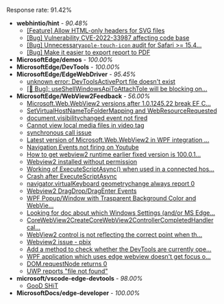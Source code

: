 Response rate: 91.42%

* **webhintio/hint** - _90.48%_
  * [[Feature] Allow HTML-only headers for SVG files](https://github.com/webhintio/hint/issues/5281)
  * [[Bug] Vulnerability CVE-2022-33987 affecting code base](https://github.com/webhintio/hint/issues/5260)
  * [[Bug] Unnecessary`apple-touch-icon` audit for Safari >= 15.4...](https://github.com/webhintio/hint/issues/5256)
  * [[Bug] Make it easier to export report to PDF](https://github.com/webhintio/hint/issues/5217)
* **MicrosoftEdge/demos** - _100.00%_
* **MicrosoftEdge/DevTools** - _100.00%_
* **MicrosoftEdge/EdgeWebDriver** - _95.45%_
  * [unknown error: DevToolsActivePort file doesn't exist](https://github.com/MicrosoftEdge/EdgeWebDriver/issues/44)
  * [[🐛 Bug]: useShellWindowsApiToAttachToIe will be blocking on...](https://github.com/MicrosoftEdge/EdgeWebDriver/issues/34)
* **MicrosoftEdge/WebView2Feedback** - _56.00%_
  * [Microsoft.Web.WebView2 versions after 1.0.1245.22 break EF C...](https://github.com/MicrosoftEdge/WebView2Feedback/issues/2686)
  * [SetVirtualHostNameToFolderMapping  and WebResourceRequested](https://github.com/MicrosoftEdge/WebView2Feedback/issues/2685)
  * [document.visibilitychanged event not fired](https://github.com/MicrosoftEdge/WebView2Feedback/issues/2681)
  * [Cannot view local media files in video tag](https://github.com/MicrosoftEdge/WebView2Feedback/issues/2679)
  * [synchronous call issue](https://github.com/MicrosoftEdge/WebView2Feedback/issues/2678)
  * [Latest version of Microsoft.Web.WebView2 in WPF integration ...](https://github.com/MicrosoftEdge/WebView2Feedback/issues/2676)
  * [Navigation Events not firing on Youtube](https://github.com/MicrosoftEdge/WebView2Feedback/issues/2675)
  * [How to get webview2 runtime earlier fixed version is 100.0.1...](https://github.com/MicrosoftEdge/WebView2Feedback/issues/2673)
  * [Webview2 installed without permission](https://github.com/MicrosoftEdge/WebView2Feedback/issues/2670)
  * [Working of ExecuteScriptAsync() when used in a connected hos...](https://github.com/MicrosoftEdge/WebView2Feedback/issues/2669)
  * [Crash after ExecuteScriptAsync](https://github.com/MicrosoftEdge/WebView2Feedback/issues/2668)
  * [navigator.virtualKeyboard geometrychange always report 0](https://github.com/MicrosoftEdge/WebView2Feedback/issues/2663)
  * [Webview2 DragDrop/DragEnter Events](https://github.com/MicrosoftEdge/WebView2Feedback/issues/2658)
  * [WPF Popup/Window with Trasparent Background Color and WebVie...](https://github.com/MicrosoftEdge/WebView2Feedback/issues/2648)
  * [Looking for doc about which Windows Settings (and/or MS Edge...](https://github.com/MicrosoftEdge/WebView2Feedback/issues/2646)
  * [CoreWebView2CreateCoreWebView2ControllerCompletedHandler cal...](https://github.com/MicrosoftEdge/WebView2Feedback/issues/2687)
  * [WebView2 control is not reflecting the correct point when th...](https://github.com/MicrosoftEdge/WebView2Feedback/issues/2683)
  * [Webview2 issue - pbix](https://github.com/MicrosoftEdge/WebView2Feedback/issues/2674)
  * [Add a method to check whether the DevTools are currently ope...](https://github.com/MicrosoftEdge/WebView2Feedback/issues/2657)
  * [ WPF application which uses edge webview doesn't get focus o...](https://github.com/MicrosoftEdge/WebView2Feedback/issues/2653)
  * [DOM.requestNode returns 0](https://github.com/MicrosoftEdge/WebView2Feedback/issues/2643)
  * [UWP reports "file not found"](https://github.com/MicrosoftEdge/WebView2Feedback/issues/2640)
* **microsoft/vscode-edge-devtools** - _98.00%_
  * [GooD SHiT](https://github.com/microsoft/vscode-edge-devtools/issues/1149)
* **MicrosoftDocs/edge-developer** - _100.00%_